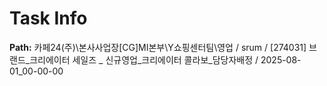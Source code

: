 # Task Info

**Path:** 카페24(주)\본사사업장\[CG]MI본부\Y쇼핑센터팀\영업 / srum / [274031] 브랜드_크리에이터 세일즈 _ 신규영업_크리에이터 콜라보_담당자배정 / 2025-08-01_00-00-00

